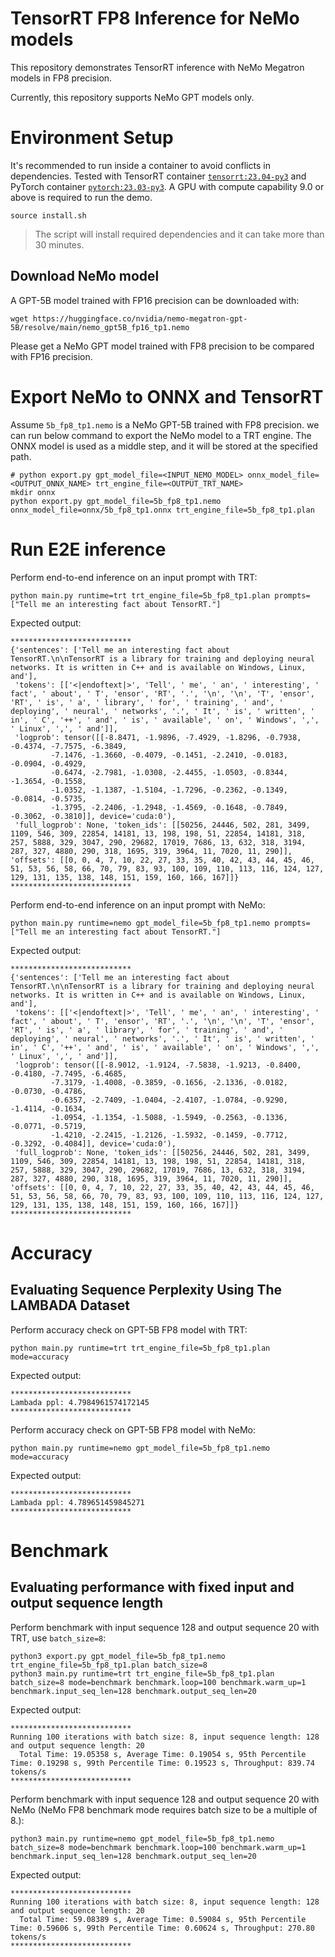 # TensorRT FP8 Inference for NeMo models
This repository demonstrates TensorRT inference with NeMo Megatron models in FP8 precision.

Currently, this repository supports NeMo GPT models only.

# Environment Setup
It's recommended to run inside a container to avoid conflicts in dependencies. Tested with TensorRT container [`tensorrt:23.04-py3`](https://catalog.ngc.nvidia.com/orgs/nvidia/containers/tensorrt/tags) and PyTorch container [`pytorch:23.03-py3`](https://catalog.ngc.nvidia.com/orgs/nvidia/containers/pytorch/tags). A GPU with compute capability 9.0 or above is required to run the demo.

```
source install.sh
```

> The script will install required dependencies and it can take more than 30 minutes.


## Download NeMo model
A GPT-5B model trained with FP16 precision can be downloaded with:
```
wget https://huggingface.co/nvidia/nemo-megatron-gpt-5B/resolve/main/nemo_gpt5B_fp16_tp1.nemo
```

Please get a NeMo GPT model trained with FP8 precision to be compared with FP16 precision.

# Export NeMo to ONNX and TensorRT

Assume `5b_fp8_tp1.nemo` is a NeMo GPT-5B trained with FP8 precision. we can run below command to export the NeMo model to a TRT engine. The ONNX model is used as a middle step, and it will be stored at the specified path.
```
# python export.py gpt_model_file=<INPUT_NEMO_MODEL> onnx_model_file=<OUTPUT_ONNX_NAME> trt_engine_file=<OUTPUT_TRT_NAME>
mkdir onnx
python export.py gpt_model_file=5b_fp8_tp1.nemo onnx_model_file=onnx/5b_fp8_tp1.onnx trt_engine_file=5b_fp8_tp1.plan
```

# Run E2E inference
Perform end-to-end inference on an input prompt with TRT:
```
python main.py runtime=trt trt_engine_file=5b_fp8_tp1.plan prompts=["Tell me an interesting fact about TensorRT."]
```

Expected output:
```
***************************
{'sentences': ['Tell me an interesting fact about TensorRT.\n\nTensorRT is a library for training and deploying neural networks. It is written in C++ and is available on Windows, Linux, and'],
 'tokens': [['<|endoftext|>', 'Tell', ' me', ' an', ' interesting', ' fact', ' about', ' T', 'ensor', 'RT', '.', '\n', '\n', 'T', 'ensor', 'RT', ' is', ' a', ' library', ' for', ' training', ' and', ' deploying', ' neural', ' networks', '.', ' It', ' is', ' written', ' in', ' C', '++', ' and', ' is', ' available', ' on', ' Windows', ',', ' Linux', ',', ' and']],
 'logprob': tensor([[-8.8471, -1.9896, -7.4929, -1.8296, -0.7938, -0.4374, -7.7575, -6.3849,
         -7.1476, -1.3660, -0.4079, -0.1451, -2.2410, -0.0183, -0.0904, -0.4929,
         -0.6474, -2.7981, -1.0308, -2.4455, -1.0503, -0.8344, -1.3654, -0.1558,
         -1.0352, -1.1387, -1.5104, -1.7296, -0.2362, -0.1349, -0.0814, -0.5735,
         -1.3795, -2.2406, -1.2948, -1.4569, -0.1648, -0.7849, -0.3062, -0.3810]], device='cuda:0'),
 'full_logprob': None, 'token_ids': [[50256, 24446, 502, 281, 3499, 1109, 546, 309, 22854, 14181, 13, 198, 198, 51, 22854, 14181, 318, 257, 5888, 329, 3047, 290, 29682, 17019, 7686, 13, 632, 318, 3194, 287, 327, 4880, 290, 318, 1695, 319, 3964, 11, 7020, 11, 290]], 'offsets': [[0, 0, 4, 7, 10, 22, 27, 33, 35, 40, 42, 43, 44, 45, 46, 51, 53, 56, 58, 66, 70, 79, 83, 93, 100, 109, 110, 113, 116, 124, 127, 129, 131, 135, 138, 148, 151, 159, 160, 166, 167]]}
***************************
```

Perform end-to-end inference on an input prompt with NeMo:
```
python main.py runtime=nemo gpt_model_file=5b_fp8_tp1.nemo prompts=["Tell me an interesting fact about TensorRT."]
```

Expected output:
```
***************************
{'sentences': ['Tell me an interesting fact about TensorRT.\n\nTensorRT is a library for training and deploying neural networks. It is written in C++ and is available on Windows, Linux, and'],
 'tokens': [['<|endoftext|>', 'Tell', ' me', ' an', ' interesting', ' fact', ' about', ' T', 'ensor', 'RT', '.', '\n', '\n', 'T', 'ensor', 'RT', ' is', ' a', ' library', ' for', ' training', ' and', ' deploying', ' neural', ' networks', '.', ' It', ' is', ' written', ' in', ' C', '++', ' and', ' is', ' available', ' on', ' Windows', ',', ' Linux', ',', ' and']],
 'logprob': tensor([[-8.9012, -1.9124, -7.5838, -1.9213, -0.8400, -0.4180, -7.7495, -6.4685,
         -7.3179, -1.4008, -0.3859, -0.1656, -2.1336, -0.0182, -0.0730, -0.4786,
         -0.6357, -2.7409, -1.0404, -2.4107, -1.0784, -0.9290, -1.4114, -0.1634,
         -1.0954, -1.1354, -1.5088, -1.5949, -0.2563, -0.1336, -0.0771, -0.5719,
         -1.4210, -2.2415, -1.2126, -1.5932, -0.1459, -0.7712, -0.3292, -0.4084]], device='cuda:0'),
 'full_logprob': None, 'token_ids': [[50256, 24446, 502, 281, 3499, 1109, 546, 309, 22854, 14181, 13, 198, 198, 51, 22854, 14181, 318, 257, 5888, 329, 3047, 290, 29682, 17019, 7686, 13, 632, 318, 3194, 287, 327, 4880, 290, 318, 1695, 319, 3964, 11, 7020, 11, 290]], 'offsets': [[0, 0, 4, 7, 10, 22, 27, 33, 35, 40, 42, 43, 44, 45, 46, 51, 53, 56, 58, 66, 70, 79, 83, 93, 100, 109, 110, 113, 116, 124, 127, 129, 131, 135, 138, 148, 151, 159, 160, 166, 167]]}
***************************
```

# Accuracy

## Evaluating Sequence Perplexity Using The LAMBADA Dataset
Perform accuracy check on GPT-5B FP8 model with TRT:
```
python main.py runtime=trt trt_engine_file=5b_fp8_tp1.plan mode=accuracy
```

Expected output:
```
***************************
Lambada ppl: 4.7984961574172145
***************************
```

Perform accuracy check on GPT-5B FP8 model with NeMo:
```
python main.py runtime=nemo gpt_model_file=5b_fp8_tp1.nemo mode=accuracy
```

Expected output:
```
***************************
Lambada ppl: 4.789651459845271
***************************
```

# Benchmark

## Evaluating performance with fixed input and output sequence length
Perform benchmark with input sequence 128 and output sequence 20 with TRT, use `batch_size=8`:
```
python3 export.py gpt_model_file=5b_fp8_tp1.nemo trt_engine_file=5b_fp8_tp1.plan batch_size=8
python3 main.py runtime=trt trt_engine_file=5b_fp8_tp1.plan batch_size=8 mode=benchmark benchmark.loop=100 benchmark.warm_up=1 benchmark.input_seq_len=128 benchmark.output_seq_len=20
```

Expected output:
```
***************************
Running 100 iterations with batch size: 8, input sequence length: 128 and output sequence length: 20
  Total Time: 19.05358 s, Average Time: 0.19054 s, 95th Percentile Time: 0.19298 s, 99th Percentile Time: 0.19523 s, Throughput: 839.74 tokens/s
***************************
```

Perform benchmark with input sequence 128 and output sequence 20 with NeMo (NeMo FP8 benchmark mode requires batch size to be a multiple of 8.):
```
python3 main.py runtime=nemo gpt_model_file=5b_fp8_tp1.nemo batch_size=8 mode=benchmark benchmark.loop=100 benchmark.warm_up=1 benchmark.input_seq_len=128 benchmark.output_seq_len=20
```

Expected output:
```
***************************
Running 100 iterations with batch size: 8, input sequence length: 128 and output sequence length: 20
  Total Time: 59.08389 s, Average Time: 0.59084 s, 95th Percentile Time: 0.59606 s, 99th Percentile Time: 0.60624 s, Throughput: 270.80 tokens/s
***************************
```
